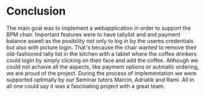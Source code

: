 # Conclusion


The main goal was to implement a webapplication in order to support the BPM chair.
Important features were to have tallylist and and payment balance aswell as the posibility not only to log in by the useres credentials but also with picture login.
That's because the chair wanted to remove their old-fashioned tally list in the kitchen with a tablet where the coffee drinkers could login by simply clicking on their face and add the coffee.
Although we could not achieve all the aspects, like payment options or autmatic ordering, we are proud of the project.
During the process of implementation we were supported optimally by our Seminar tutors Marcin, Adriatik and Rami. 
All in all one could say it was a  fascinating project with a great team. 

